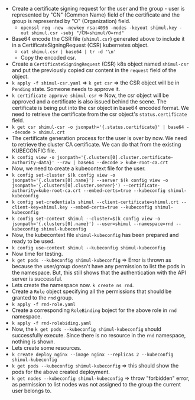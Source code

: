- Create a certificate signing request for the user and the group - user is represented by "CN" (Common Name) field of the certificate and the group is represented by "O" (Organization) field.
   * `openssl req -new -newkey rsa:4096 -nodes -keyout shimul.key -out shimul.csr -subj "/CN=shimul/O=rnd"`
- Base64 encode the CSR file (`shimul.csr`) generated above to include it in a CertificateSigningRequest (CSR) kubernetes object.
   * `cat shimul.csr | base64 | tr -d '\n'`
   * Copy the encoded csr.    
- Create a `CertificateSigningRequest` (CSR) k8s object named `shimul-csr` and put the previously copied csr content in the `request` field of the object.
- `k apply -f shimul-csr.yaml` => `k get csr` => the CSR object will be in `Pending` state. Someone needs to approve it.
- `k certificate approve shimul-csr` => Now, the csr object will be approved and a certificate is also issued behind the scene. The certificate is being put into the csr object in base64 encoded format. We need to retrieve the certificate from the csr object's `status.certificate` field.
- `k get csr shimul-csr -o jsonpath='{.status.certificate}' | base64 --decode > shimul.crt`
- The certificate generation process for the user is over by now. We need to retrieve the cluster CA certificate. We can do that from the existing KUBECONFIG file.
- `k config view -o jsonpath='{.clusters[0].cluster.certificate-authority-data}' --raw | base64 --decode > kube-root-ca.crt`
- Now, we need to create a kubecontext file for the user.
- `k config set-cluster $(k config view -o jsonpath='{.clusters[0].name}') --server $(k config view -o jsonpath='{.clusters[0].cluster.server}') --certificate-authority=kube-root-ca.crt --embed-certs=true --kubeconfig shimul-kubeconfig`
- `k config set-credentials shimul --client-certificate=shimul.crt --client-key=shimul.key --embed-certs=true --kubeconfig shimul-kubeconfig`
- `k config set-context shimul --cluster=$(k config view -o jsonpath='{.clusters[0].name}') --user=shimul --namespace=rnd --kubeconfig shimul-kubeconfig`
- Now, the kubecontext file `shimul-kubeconfig` has been prepared and ready to be used.
- `k config use-context shimul --kubeconfig shimul-kubeconfig`
- Now time for testing.
- `k get pods --kubeconfig shimul-kubeconfig` => Error is thrown as because the user/group doesn't have any permission to list the pods in the namespace. But, this still shows that the authentication with the API server is successful.
- Lets create the namespace now. `k create ns rnd`.
- Create a `Role` object specifying all the permissions that should be granted to the `rnd` group.   
- `k apply -f rnd-role.yaml`
- Create a corresponding `RoleBinding` boject for the above role in `rnd` namespace.
- `k apply -f rnd-rolebiding.yaml`
- Now, the `k get pods --kubeconfig shimul-kubeconfig` should successfully execute. Since there is no resource in the `rnd` namespace, nothing is shown.
- Lets create some resources.
- `k create deploy nginx --image nginx --replicas 2 --kubeconfig shimul-kubeconfig`
- `k get pods --kubeconfig shimul-kubeconfig` => this should show the pods for the above created deployment.
- `k get nodes --kubeconfig shimul-kubeconfig` => throw "forbidden" error, as permission to list nodes was not assigned to the group the current user belongs to.